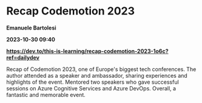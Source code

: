 # Recap Codemotion 2023
**Emanuele Bartolesi**

**2023-10-30 09:40**

**https://dev.to/this-is-learning/recap-codemotion-2023-1o6c?ref=dailydev**

Recap of Codemotion 2023, one of Europe's biggest tech conferences. The author attended as a speaker and ambassador, sharing experiences and highlights of the event. Mentored two speakers who gave successful sessions on Azure Cognitive Services and Azure DevOps. Overall, a fantastic and memorable event.